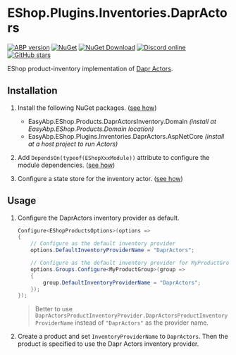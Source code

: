 # EShop.Plugins.Inventories.DaprActors

[![ABP version](https://img.shields.io/badge/dynamic/xml?style=flat-square&color=yellow&label=abp&query=%2F%2FProject%2FPropertyGroup%2FAbpVersion&url=https%3A%2F%2Fraw.githubusercontent.com%2FEasyAbp%2FEShop%2Fmaster%2FDirectory.Build.props)](https://abp.io)
[![NuGet](https://img.shields.io/nuget/v/EasyAbp.EShop.Plugins.Inventories.DaprActors.Abstractions.svg?style=flat-square)](https://www.nuget.org/packages/EasyAbp.EShop.Plugins.Inventories.DaprActors.Abstractions)
[![NuGet Download](https://img.shields.io/nuget/dt/EasyAbp.EShop.Plugins.Inventories.DaprActors.Abstractions.svg?style=flat-square)](https://www.nuget.org/packages/EasyAbp.EShop.Plugins.Inventories.DaprActors.Abstractions)
[![Discord online](https://badgen.net/discord/online-members/S6QaezrCRq?label=Discord)](https://discord.gg/S6QaezrCRq)
[![GitHub stars](https://img.shields.io/github/stars/EasyAbp/EShop?style=social)](https://www.github.com/EasyAbp/EShop)

EShop product-inventory implementation of [Dapr Actors](https://docs.dapr.io/developing-applications/building-blocks/actors/actors-overview).

## Installation

1. Install the following NuGet packages. ([see how](https://github.com/EasyAbp/EasyAbpGuide/blob/master/docs/How-To.md#add-nuget-packages))

   * EasyAbp.EShop.Products.DaprActorsInventory.Domain _(install at EasyAbp.EShop.Products.Domain location)_
   * EasyAbp.EShop.Plugins.Inventories.DaprActors.AspNetCore _(install at a host project to run Actors)_

2. Add `DependsOn(typeof(EShopXxxModule))` attribute to configure the module dependencies. ([see how](https://github.com/EasyAbp/EasyAbpGuide/blob/master/docs/How-To.md#add-module-dependencies))

3. Configure a state store for the inventory actor. ([see how](https://docs.dapr.io/reference/api/state_api/#configuring-state-store-for-actors))

## Usage

1. Configure the DaprActors inventory provider as default.
   ```csharp
   Configure<EShopProductsOptions>(options =>
   {
       // Configure as the default inventory provider
       options.DefaultInventoryProviderName = "DaprActors";

       // Configure as the default inventory provider for MyProductGroup
       options.Groups.Configure<MyProductGroup>(group =>
       {
           group.DefaultInventoryProviderName = "DaprActors";
       });
   });
   ```
   > Better to use `DaprActorsProductInventoryProvider.DaprActorsProductInventoryProviderName` instead of `"DaprActors"` as the provider name.

2. Create a product and set `InventoryProviderName` to `DaprActors`. Then the product is specified to use the Dapr Actors inventory provider. 
